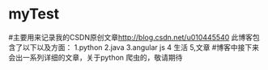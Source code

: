 # myTest
#主要用来记录我的CSDN原创文章<http://blog.csdn.net/u010445540>
此博客包含了以下以及方面：
1.python
2.java
3.angular js
4 生活
5,文章
#博客中接下来会出一系列详细的文章，关于python 爬虫的，敬请期待
